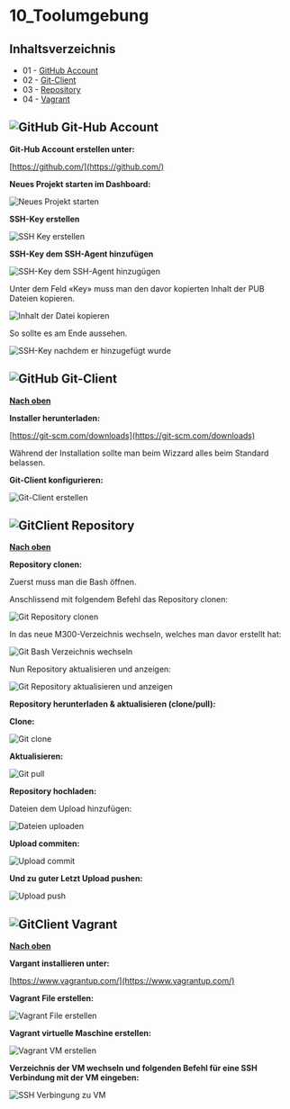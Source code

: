 # 10_Toolumgebung

## Inhaltsverzeichnis

* 01 - [GitHub Account](#-git-hub-account)
* 02 - [Git-Client](#git-client)
* 03 - [Repository](#repository)
* 04 - [Vagrant](#vagrant)

## ![](../Bilder_Markdown/githublogo.png "GitHub") Git-Hub Account

**Git-Hub Account erstellen unter:**

[https://github.com/](https://github.com/)

**Neues Projekt starten im Dashboard:**

![Neues Projekt starten](../Bilder_Markdown/NeuesRepositoryerstellen.jpg)

**SSH-Key erstellen**

![SSH Key erstellen](../Bilder_Markdown/SSHKeyerstellen.jpg)

**SSH-Key dem SSH-Agent hinzufügen**

![SSH-Key dem SSH-Agent hinzugügen](../Bilder_Markdown/SSHKeyhinzufuegen.jpg)

Unter dem Feld «Key» muss man den davor kopierten Inhalt der PUB Dateien kopieren.

![Inhalt der Datei kopieren](../Bilder_Markdown/Inhaltrsapubkopieren.jpg)

So sollte es am Ende aussehen.

![SSH-Key nachdem er hinzugefügt wurde](../Bilder_Markdown/SSHKEY.jpg)

 ## ![](../Bilder_Markdown/githublogo.png "GitHub") Git-Client

 [**Nach oben**](#10_toolumgebung)

**Installer herunterladen:**

[https://git-scm.com/downloads](https://git-scm.com/downloads)

Während der Installation sollte man beim Wizzard alles beim Standard belassen.

**Git-Client konfigurieren:**

![Git-Client erstellen](../Bilder_Markdown/GitClienterstellen.jpg)

## ![](../Bilder_Markdown/gitbashlogo.jpg "GitClient") Repository

[**Nach oben**](#10_toolumgebung)

**Repository clonen:**

Zuerst muss man die Bash öffnen.

Anschlissend mit folgendem Befehl das Repository clonen:

![Git Repository clonen](../Bilder_Markdown/GitRepositoryclonen.jpg)

In das neue M300-Verzeichnis wechseln, welches man davor erstellt hat:

![Git Bash Verzeichnis wechseln](../Bilder_Markdown/GitVerzeichniswechseln.jpg)

Nun Repository aktualisieren und anzeigen:

![Git Repository aktualisieren und anzeigen](../Bilder_Markdown/GitRepositoryaktualisierenundanzeigen.png)

**Repository herunterladen &amp; aktualisieren (clone/pull):**

**Clone:**

![Git clone](../Bilder_Markdown/Gitclone.jpg)

**Aktualisieren:**

![Git pull](../Bilder_Markdown/Gitpull.jpg)

**Repository hochladen:**

Dateien dem Upload hinzufügen:

![Dateien uploaden](../Bilder_Markdown/Dateiuploaden.jpg)

**Upload commiten:**

![Upload commit](../Bilder_Markdown/Uploadcommit.jpg)

**Und zu guter Letzt Upload pushen:**

![Upload push](../Bilder_Markdown/Uploadpush.jpg)

## ![](../Bilder_Markdown/vagrantlogo.png "GitClient") Vagrant

[**Nach oben**](#10_toolumgebung)

**Vargant installieren unter:**

[https://www.vagrantup.com/](https://www.vagrantup.com/)

**Vagrant File erstellen:**

![Vagrant File erstellen](../Bilder_Markdown/VagrantFileerstellen.jpg)

**Vagrant virtuelle Maschine erstellen:**

![Vagrant VM erstellen](../Bilder_Markdown/VagrantVMerstellen.jpg)

**Verzeichnis der VM wechseln und folgenden Befehl für eine SSH Verbindung mit der VM eingeben:**

![SSH Verbingung zu VM](../Bilder_Markdown/VagrantSSH.jpg)